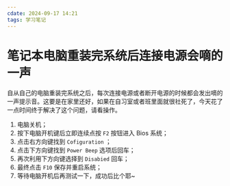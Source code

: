 ```yaml
---
cdate: 2024-09-17 14:21
tags: 学习笔记 
---
```


# 笔记本电脑重装完系统后连接电源会嘀的一声

自从自己的电脑重装完系统之后，每次连接电源或者断开电源的时候都会发出嘀的一声提示音。这要是在家里还好，如果在自习室或者班里面就很社死了，今天花了一点时间终于解决了这个问题，请看操作。

1. 电脑关机；
2. 按下电脑开机键后立即连续点按 `F2` 按钮进入 Bios 系统；
3. 点击右方向键找到 `Cofiguration` ；
4. 点击下方向键找到 `Power Beep` 选项后回车；
5. 再次利用下方向键选择到 `Disabied` 回车；
6. 最终点击 `F10` 保存并重启系统；
7. 等待电脑开机后再测试一下，成功后比个耶~